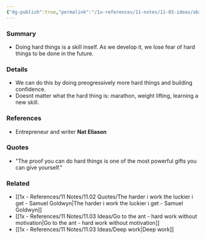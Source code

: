 ```yaml
---
{"dg-publish":true,"permalink":"/1x-references/11-notes/11-03-ideas/ability-to-do-hard-things-is-an-asset/","title":"Ability to do hard things is an asset","dgShowBacklinks":false}
---
```



### Summary
- Doing hard things is a skill inself. As we develop it, we lose fear of hard things to be done in the future.

### Details
- We can do this by doing preogressively more hard things and building confidence.
- Doesnt matter what the hard thing is: marathon, weight lifting, learning a new skill. 

### References
- Entrepreneur and writer **Nat Eliason**

### Quotes
- "The proof you can do hard things is one of the most powerful gifts you can give yourself."

### Related
- [[1x - References/11 Notes/11.02 Quotes/The harder i work the luckier i get - Samuel Goldwyn\|The harder i work the luckier i get - Samuel Goldwyn]]
- [[1x - References/11 Notes/11.03 Ideas/Go to the ant - hard work without motivation\|Go to the ant - hard work without motivation]]
- [[1x - References/11 Notes/11.03 Ideas/Deep work\|Deep work]]